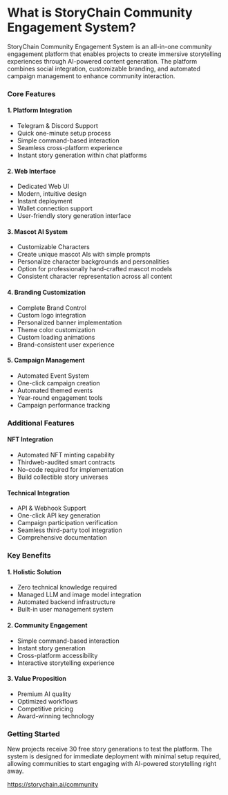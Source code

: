 # What is StoryChain Community Engagement System?

StoryChain Community Engagement System is an all-in-one community engagement platform that enables projects to create immersive storytelling experiences through AI-powered content generation. The platform combines social integration, customizable branding, and automated campaign management to enhance community interaction.

### Core Features

#### 1. Platform Integration

* Telegram & Discord Support
* Quick one-minute setup process
* Simple command-based interaction
* Seamless cross-platform experience
* Instant story generation within chat platforms

#### 2. Web Interface

* Dedicated Web UI
* Modern, intuitive design
* Instant deployment
* Wallet connection support
* User-friendly story generation interface

#### 3. Mascot AI System

* Customizable Characters
* Create unique mascot AIs with simple prompts
* Personalize character backgrounds and personalities
* Option for professionally hand-crafted mascot models
* Consistent character representation across all content

#### 4. Branding Customization

* Complete Brand Control
* Custom logo integration
* Personalized banner implementation
* Theme color customization
* Custom loading animations
* Brand-consistent user experience

#### 5. Campaign Management

* Automated Event System
* One-click campaign creation
* Automated themed events
* Year-round engagement tools
* Campaign performance tracking

### Additional Features

#### NFT Integration

* Automated NFT minting capability
* Thirdweb-audited smart contracts
* No-code required for implementation
* Build collectible story universes

#### Technical Integration

* API & Webhook Support
* One-click API key generation
* Campaign participation verification
* Seamless third-party tool integration
* Comprehensive documentation

### Key Benefits

#### 1. Holistic Solution

* Zero technical knowledge required
* Managed LLM and image model integration
* Automated backend infrastructure
* Built-in user management system

#### 2. Community Engagement

* Simple command-based interaction
* Instant story generation
* Cross-platform accessibility
* Interactive storytelling experience

#### 3. Value Proposition

* Premium AI quality
* Optimized workflows
* Competitive pricing
* Award-winning technology

### Getting Started

New projects receive 30 free story generations to test the platform. The system is designed for immediate deployment with minimal setup required, allowing communities to start engaging with AI-powered storytelling right away.

https://storychain.ai/community


